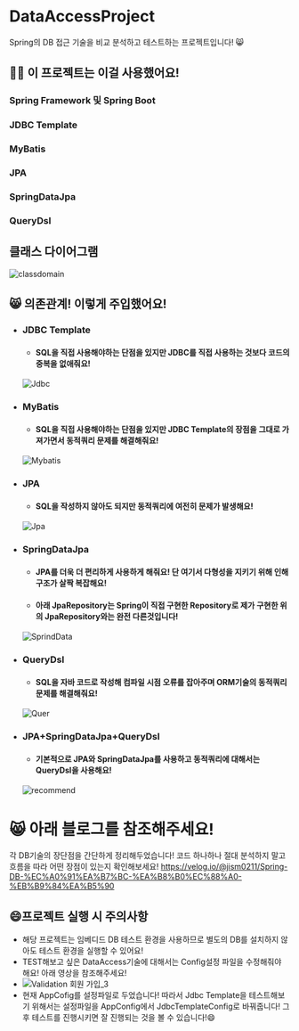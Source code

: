 # DataAccessProject
Spring의 DB 접근 기술을 비교 분석하고 테스트하는 프로젝트입니다! 😸

## 🙋‍♂️ 이 프로젝트는 이걸 사용했어요!
### Spring Framework 및 Spring Boot
### JDBC Template
### MyBatis
### JPA
### SpringDataJpa
### QueryDsl

## 클래스 다이어그램
![classdomain](https://user-images.githubusercontent.com/87487149/178133744-d114ab9d-24d3-4b35-83e6-8e9ec1dad00e.png)

## 😸 의존관계! 이렇게 주입했어요!
- ### JDBC Template
  - #### SQL을 직접 사용해야하는 단점을 있지만 JDBC를 직접 사용하는 것보다 코드의 중복을 없애줘요!
  ![Jdbc](https://user-images.githubusercontent.com/87487149/178133993-9b09fc55-62cd-40b9-90b1-9e7898219aab.png)
- ### MyBatis
  - #### SQL을 직접 사용해야하는 단점을 있지만 JDBC Template의 장점을 그대로 가져가면서 동적쿼리 문제를 해결해줘요!
  ![Mybatis](https://user-images.githubusercontent.com/87487149/178134104-03f1d46b-0481-4c5f-87b8-9f5d8f82f3b2.png)
- ### JPA
  - #### SQL을 작성하지 않아도 되지만 동적쿼리에 여전히 문제가 발생해요!
  ![Jpa](https://user-images.githubusercontent.com/87487149/178134227-21854495-afe7-41aa-90d6-6e4e5f8b82c5.png)
- ### SpringDataJpa
  - #### JPA를 더욱 더 편리하게 사용하게 해줘요! 단 여기서 다형성을 지키기 위해 인해 구조가 살짝 복잡해요!
  - #### 아래 JpaRepository는 Spring이 직접 구현한 Repository로 제가 구현한 위의 JpaRepository와는 완전 다른것입니다!
  ![SprindData](https://user-images.githubusercontent.com/87487149/178134323-cbc2f04d-deee-420b-910a-4f5254bd8b22.png)
- ### QueryDsl
  - #### SQL을 자바 코드로 작성해 컴파일 시점 오류를 잡아주며 ORM기술의 동적쿼리 문제를 해결해줘요!
  ![Quer](https://user-images.githubusercontent.com/87487149/178134563-52b196f4-0743-4610-b0d0-8e850f565aa8.png)
- ### JPA+SpringDataJpa+QueryDsl
  - #### 기본적으로 JPA와 SpringDataJpa를 사용하고 동적쿼리에 대해서는 QueryDsl을 사용해요!
  ![recommend](https://user-images.githubusercontent.com/87487149/178134821-9023e224-e958-4f7b-b96b-8ed9cd97041c.png)


# 😸 아래 블로그를 참조해주세요!
각 DB기술의 장단점을 간단하게 정리해두었습니다! 코드 하나하나 절대 분석하지 말고 흐름을 따라 어떤 장점이 있는지 확인해보세요!
https://velog.io/@jism0211/Spring-DB-%EC%A0%91%EA%B7%BC-%EA%B8%B0%EC%88%A0-%EB%B9%84%EA%B5%90

## 😄프로젝트 실행 시 주의사항
- 해당 프로젝트는 임베디드 DB 테스트 환경을 사용하므로 별도의 DB를 설치하지 않아도 테스트 환경을 실행할 수 있어요!
- TEST해보고 싶은 DataAccess기술에 대해서는 Config설정 파일을 수정해줘야 해요! 아래 영상을 참조해주세요!
- ![Validation 회원 가입_3](https://user-images.githubusercontent.com/87487149/178135263-dbf1ef3b-8b62-47cc-b238-eec440463b9d.gif)
- 현재 AppCofig를 설정파일로 두었습니다! 따라서 Jdbc Template을 테스트해보기 위해서는 설정파일을 AppConfig에서 JdbcTemplateConfig로 바꿔줍니다! 그 후 테스트를 진행시키면 잘 진행되는 것을 볼 수 있습니다!😄
